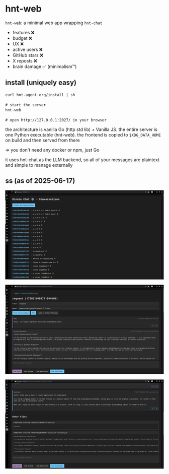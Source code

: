 # hnt-web
`hnt-web`: a minimal web app wrapping `hnt-chat`

- features ❌
- budget ❌
- UX ❌
- active users ❌
- GitHub stars ❌
- X reposts ❌
- brain damage ✅ (minimalism™)

## install (uniquely easy)
```
curl hnt-agent.org/install | sh

# start the server
hnt-web

# open http://127.0.0.1:2027/ in your browser
```

the architecture is vanilla Go (http std lib) + Vanilla JS. the entire server is
one Python executable (hnt-web). the frontend is copied to `$XDG_DATA_HOME` on
build and then served from there

=> you don't need any docker or npm, just Go

it uses hnt-chat as the LLM backend, so all of your messages are plaintext and
simple to manage externally

## ss (as of 2025-06-17)
![1](https://raw.githubusercontent.com/veilm/veilm.github.io/refs/heads/master/static/1750216968-hnt-web.png)

![2](https://raw.githubusercontent.com/veilm/veilm.github.io/refs/heads/master/static/1750217113-hnt-web.png)

![3](https://raw.githubusercontent.com/veilm/veilm.github.io/refs/heads/master/static/1750217128-hnt-web.png)
